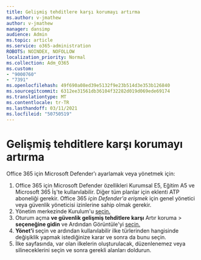 ```yaml
---
title: Gelişmiş tehditlere karşı korumayı artırma
ms.author: v-jmathew
author: v-jmathew
manager: dansimp
audience: Admin
ms.topic: article
ms.service: o365-administration
ROBOTS: NOINDEX, NOFOLLOW
localization_priority: Normal
ms.collection: Adm_O365
ms.custom:
- "9000760"
- "7391"
ms.openlocfilehash: 49f690a08ed39e5132f9e23b514d3e353b126840
ms.sourcegitcommit: 6312ee31561db36104f32282d019d069ede69174
ms.translationtype: MT
ms.contentlocale: tr-TR
ms.lasthandoff: 03/11/2021
ms.locfileid: "50750519"
---
```

# <a name="increase-protection-from-advanced-threats"></a>Gelişmiş tehditlere karşı korumayı artırma

Office 365 için Microsoft Defender'ı ayarlamak veya yönetmek için:

1. Office 365 için Microsoft Defender özellikleri Kurumsal E5, Eğitim A5 ve Microsoft 365 İş'te kullanılabilir. Diğer tüm planlar için eklenti ATP aboneliği gerekir. Office 365 *için* *Defender'a erişmek* için genel yönetici veya güvenlik yöneticisi izinlerine sahip olmak gerekir.
2. Yönetim merkezinde Kurulum'u [seçin.](https://go.microsoft.com/fwlink/p/?linkid=2075721)
3. Oturum açma **ve güvenlik gelişmiş tehditlere karşı** Artır koruma  >  **seçeneğine gidin** ve Ardından Görüntüle'yi [seçin.](https://go.microsoft.com/fwlink/?linkid=2109302)
4. **Yönet'i** seçin ve ardından kullanılabilir ilke türlerinden hangisinde değişiklik yapmak istediğinize karar ve sonra da bunu seçin.
5. İlke sayfasında, var olan ilkelerin oluşturulacak, düzenlenemez veya silineceklerini seçin ve sonra gerekli alanları doldurun.
